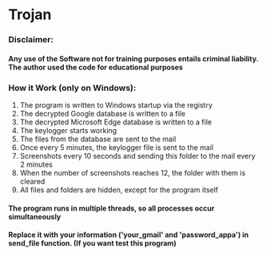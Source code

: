 # Trojan

### Disclaimer:

#### Any use of the Software not for training purposes entails criminal liability. The author used the code for educational purposes

### How it Work (only on Windows):

1. The program is written to Windows startup via the registry
2. The decrypted Google database is written to a file
3. The decrypted Microsoft Edge database is written to a file
4. The keylogger starts working
5. The files from the database are sent to the mail
6. Once every 5 minutes, the keylogger file is sent to the mail
7. Screenshots every 10 seconds and sending this folder to the mail every 2 minutes
8. When the number of screenshots reaches 12, the folder with them is cleared
9. All files and folders are hidden, except for the program itself

#### The program runs in multiple threads, so all processes occur simultaneously

#### Replace it with your information ('your_gmail' and 'password_appa') in send_file function. (If you want test this program) 
